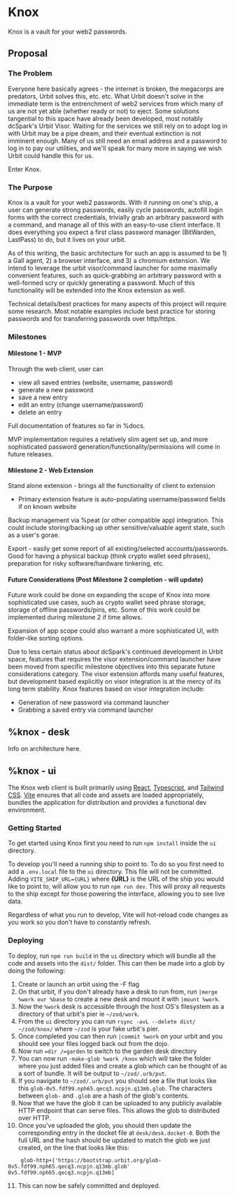 # Knox

Knox is a vault for your web2 passwords.

## Proposal

### The Problem

Everyone here basically agrees - the internet is broken, the megacorps are predators, Urbit solves this, etc. etc. What Urbit doesn't solve in the immediate term is the entrenchment of web2 services from which many of us are not yet able (whether ready or not) to eject. Some solutions tangential to this space have already been developed, most notably dcSpark's Urbit Visor. Waiting for the services we still rely on to adopt log in with Urbit may be a pipe dream, and their eventual extinction is not imminent enough. Many of us still need an email address and a password to log in to pay our utilities, and we'll speak for many more in saying we wish Urbit could handle this for us.

Enter Knox.

### The Purpose

Knox is a vault for your web2 passwords. With it running on one's ship, a user can generate strong passwords, easily cycle passwords, autofill login forms with the correct credentials, trivially grab an arbitrary password with a command, and manage all of this with an easy-to-use client interface. It does everything you expect a first class password manager (BitWarden, LastPass) to do, but it lives on your urbit.

As of this writing, the basic architecture for such an app is assumed to be 1) a Gall agent, 2) a browser interface, and 3) a chromium extension. We intend to leverage the urbit visor/command launcher for some maximally convenient features, such as quick-grabbing an arbitrary password with a well-formed scry or quickly generating a password. Much of this functionality will be extended into the Knox extension as well.

Technical details/best practices for many aspects of this project will require some research. Most notable examples include best practice for storing passwords and for transferring passwords over http/https.

### Milestones

#### Milestone 1 - MVP

Through the web client, user can

- view all saved entries (website, username, password)
- generate a new password
- save a new entry
- edit an entry (change username/password)
- delete an entry

Full documentation of features so far in %docs.

MVP implementation requires a relatively slim agent set up, and more sophisticated password generation/functionality/permissions will come in future releases.

#### Milestone 2 - Web Extension

Stand alone extension - brings all the functionality of client to extension

- Primary extension feature is auto-populating username/password fields if on known website

Backup management via %peat (or other compatible app) integration. This could include storing/backing up other sensitive/valuable agent state, such as a user's gorae.

Export - easily get some report of all existing/selected accounts/passwords. Good for having a physical backup (think crypto wallet seed phrases), preparation for risky software/hardware tinkering, etc.


#### Future Considerations (Post Milestone 2 completion - will update)

Future work could be done on expanding the scope of Knox into more sophisticated use cases, such as crypto wallet seed phrase storage, storage of offline passwords/pins, etc. Some of this work could be implemented during milestone 2 if time allows.

Expansion of app scope could also warrant a more sophisticated UI, with folder-like sorting options.

Due to less certain status about dcSpark's continued development in Urbit space, features that requires the visor extension/command launcher have been moved from specific milestone objectives into this separate future considerations category. The visor extension affords many useful features, but development based explicitly on visor integration is at the mercy of its long term stability. Knox features based on visor integration include:

- Generation of new password via command launcher
- Grabbing a saved entry via command launcher

## %knox - desk

Info on architecture here.

## %knox - ui

The Knox web client is built primarily using [React], [Typescript], and [Tailwind CSS]. [Vite] ensures that all code and assets are loaded appropriately, bundles the application for distribution and provides a functional dev environment.

### Getting Started

To get started using Knox first you need to run `npm install` inside the `ui` directory.

To develop you'll need a running ship to point to. To do so you first need to add a `.env.local` file to the `ui` directory. This file will not be committed. Adding `VITE_SHIP_URL={URL}` where **{URL}** is the URL of the ship you would like to point to, will allow you to run `npm run dev`. This will proxy all requests to the ship except for those powering the interface, allowing you to see live data.

Regardless of what you run to develop, Vite will hot-reload code changes as you work so you don't have to constantly refresh.

### Deploying

To deploy, run `npm run build` in the `ui` directory which will bundle all the code and assets into the `dist/` folder. This can then be made into a glob by doing the following:

1. Create or launch an urbit using the -F flag
2. On that urbit, if you don't already have a desk to run from, run `|merge %work our %base` to create a new desk and mount it with `|mount %work`.
3. Now the `%work` desk is accessible through the host OS's filesystem as a directory of that urbit's pier ie `~/zod/work`.
4. From the `ui` directory you can run `rsync -avL --delete dist/ ~/zod/knox/` where `~/zod` is your fake urbit's pier.
5. Once completed you can then run `|commit %work` on your urbit and you should see your files logged back out from the dojo.
6. Now run `=dir /=garden` to switch to the garden desk directory
7. You can now run `-make-glob %work /knox` which will take the folder where you just added files and create a glob which can be thought of as a sort of bundle. It will be output to `~/zod/.urb/put`.
8. If you navigate to `~/zod/.urb/put` you should see a file that looks like this `glob-0v5.fdf99.nph65.qecq3.ncpjn.q13mb.glob`. The characters between `glob-` and `.glob` are a hash of the glob's contents.
9. Now that we have the glob it can be uploaded to any publicly available HTTP endpoint that can serve files. This allows the glob to distributed over HTTP.
10. Once you've uploaded the glob, you should then update the corresponding entry in the docket file at `desk/desk.docket-0`. Both the full URL and the hash should be updated to match the glob we just created, on the line that looks like this:

```hoon
    glob-http+['https://bootstrap.urbit.org/glob-0v5.fdf99.nph65.qecq3.ncpjn.q13mb.glob' 0v5.fdf99.nph65.qecq3.ncpjn.q13mb]
```

11. This can now be safely committed and deployed.

[react]: https://reactjs.org/
[typescript]: https://www.typescriptlang.org/
[tailwind css]: https://tailwindcss.com/
[vite]: https://vitejs.dev/
